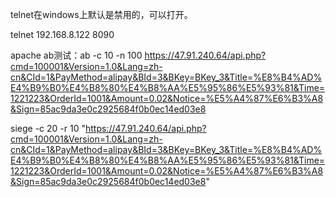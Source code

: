 telnet在windows上默认是禁用的，可以打开。

telnet 192.168.8.122 8090

apache ab测试：ab -c 10 -n 100 https://47.91.240.64/api.php?cmd=100001&Version=1.0&Lang=zh-cn&CId=1&PayMethod=alipay&BId=3&BKey=BKey_3&Title=%E8%B4%AD%E4%B9%B0%E4%B8%80%E4%B8%AA%E5%95%86%E5%93%81&Time=1221223&OrderId=1001&Amount=0.02&Notice=%E5%A4%87%E6%B3%A8&Sign=85ac9da3e0c2925684f0b0ec14ed03e8

siege -c 20 -r 10 "https://47.91.240.64/api.php?cmd=100001&Version=1.0&Lang=zh-cn&CId=1&PayMethod=alipay&BId=3&BKey=BKey_3&Title=%E8%B4%AD%E4%B9%B0%E4%B8%80%E4%B8%AA%E5%95%86%E5%93%81&Time=1221223&OrderId=1001&Amount=0.02&Notice=%E5%A4%87%E6%B3%A8&Sign=85ac9da3e0c2925684f0b0ec14ed03e8"

